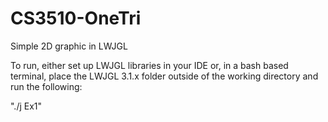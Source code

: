 # CS3510-OneTri
Simple 2D graphic in LWJGL

To run, either set up LWJGL libraries in your IDE or, in a bash based terminal, place the LWJGL 3.1.x folder outside of the working directory and run the following:

"./j Ex1"
